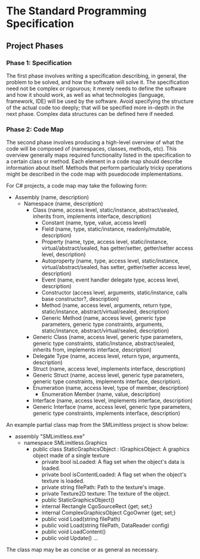 # The Standard Programming Specification

## Project Phases

### Phase 1: Specification
The first phase involves writing a specification describing, in general, the problem to be solved, and how the software will solve it. The specification need not be complex or rigourous; it merely needs to define the software and how it should work, as well as what technologies (language, framework, IDE) will be used by the software. Avoid specifying the structure of the actual code too deeply; that will be specified more in-depth in the next phase. Complex data structures can be defined here if needed.

### Phase 2: Code Map
The second phase involves producing a high-level overview of what the code will be composed of (namespaces, classes, methods, etc). This overview generally maps required functionality listed in the specification to a certain class or method. Each element in a code map should describe information about itself. Methods that perform particularly tricky operations might be described in the code map with psuedocode implementations.

For C# projects, a code map may take the following form:

* Assembly (name, description)
  * Namespace (name, description)
    * Class (name, access level, static/instance, abstract/sealed, inherits from, implements interface, description)
	   * Constant (name, type, value, access level)
	   * Field (name, type, static/instance, readonly/mutable, description)
	   * Property (name, type, access level, static/instance, virtual/abstract/sealed, has getter/setter, getter/setter access level, description)
	   * Autoproperty (name, type, access level, static/instance, virtual/abstract/sealed, has setter, getter/setter access level, description)
	   * Event (name, event handler delegate type, access level, description)
	   * Constructor (access level, arguments, static/instance, calls base constructor?, description)
	   * Method (name, access level, arguments, return type, static/instance, abstract/virtual/sealed, description)
	   * Generic Method (name, access level, generic type parameters, generic type constraints, arguments, static/instance, abstract/virtual/sealed, description)
	* Generic Class (name, access level, generic type parameters, generic type constraints, static/instance, abstract/sealed, inherits from, implements interface, description)
	* Delegate Type (name, access level, return type, arguments, description)
	* Struct (name, access level, implements interface, description)
	* Generic Struct (name, access level, generic type parameters, generic type constraints, implements interface, description).
	* Enumeration (name, access level, type of member, description)
		* Enumeration Member (name, value, description)
	* Interface (name, access level, implements interface, description)
	* Generic Interface (name, access level, generic type parameters, generic type constraints, implements interface, description)
	
An example partial class map from the SMLimitless project is show below:
* assembly "SMLimitless.exe"
  * namespace SMLimitless.Graphics
    * public class StaticGraphicsObject : IGraphicsObject: A graphics object made of a single texture
	  * private bool isLoaded: A flag set when the object's data is loaded.
	  * private bool isContentLoaded: A flag set when the object's texture is loaded.
	  * private string filePath: Path to the texture's image.
	  * private Texture2D texture: The texture of the object.
	  * public StaticGraphicsObject()
	  * internal Rectangle CgoSourceRect {get; set;}
	  * internal ComplexGraphicsObject CgoOwner {get; set;}
	  * public void Load(string filePath)
	  * public void Load(string filePath, DataReader config)
	  * public void LoadContent()
	  * public void Update()
...

The class map may be as concise or as general as necessary.